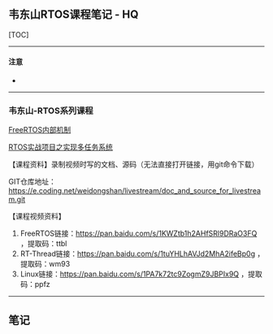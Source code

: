 ## 韦东山RTOS课程笔记 - HQ

[TOC]

------

#### 注意

- 

------

### 韦东山-RTOS系列课程

[FreeRTOS内部机制](https://www.bilibili.com/video/BV1Ar4y1C7En/?spm_id_from=333.788.recommend_more_video.0)

[RTOS实战项目之实现多任务系统](https://www.bilibili.com/video/BV1NL411K7eY)

【课程资料】录制视频时写的文档、源码（无法直接打开链接，用git命令下载）

GIT仓库地址：https://e.coding.net/weidongshan/livestream/doc_and_source_for_livestream.git

【课程视频资料】

1. FreeRTOS链接：https://pan.baidu.com/s/1KWZtb1h2AHfSRl9DRaO3FQ ，提取码：ttbl 
2. RT-Thread链接：https://pan.baidu.com/s/1tuYHLhAVJd2MhA2ifeBp0g  ，提取码：wm93 
3. Linux链接：https://pan.baidu.com/s/1PA7k72tc9ZogmZ9JBPIx9Q  ，提取码：ppfz

---





## 笔记





































































































































































